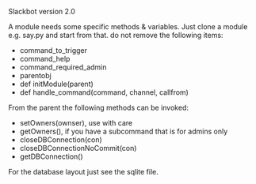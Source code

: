 Slackbot version 2.0

A module needs some specific methods & variables. Just clone a module e.g. say.py and start from that. do not remove the following items:
- command_to_trigger
- command_help
- command_required_admin
- parentobj
- def initModule(parent)
- def handle_command(command, channel, callfrom)


From the parent the following methods can be invoked:
- setOwners(ownser), use with care
- getOwners(), if you have a subcommand that is for admins only
- closeDBConnection(con)
- closeDBConnectionNoCommit(con)
- getDBConnection()

For the database layout just see the sqlite file.
